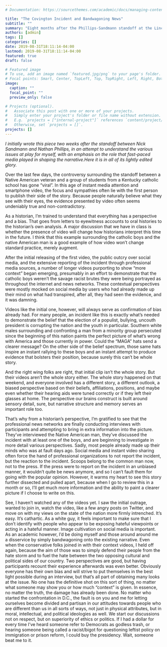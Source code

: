 ```yaml
---
# Documentation: https://sourcethemes.com/academic/docs/managing-content/

title: "The Covington Incident and Bandwagoning News"
subtitle: ""
summary: "Eight months after the Phillips-Sandmann standoff at the Lincoln Memorial during the Right-to-Life March, the furor has mostly died down. But the lessons from that incident have not been applied and learned by news organizations in America"
authors: [admin]
tags: []
categories: []
date: 2019-08-31T18:11:14-04:00
lastmod: 2019-08-31T18:11:14-04:00
featured: true
draft: false

# Featured image
# To use, add an image named `featured.jpg/png` to your page's folder.
# Focal points: Smart, Center, TopLeft, Top, TopRight, Left, Right, BottomLeft, Bottom, BottomRight.
image:
  caption: ""
  focal_point: ""
  preview_only: false

# Projects (optional).
#   Associate this post with one or more of your projects.
#   Simply enter your project's folder or file name without extension.
#   E.g. `projects = ["internal-project"]` references `content/project/deep-learning/index.md`.
#   Otherwise, set `projects = []`.
projects: []
---
```

<p><em>I initially wrote this piece two weeks after the standoff between Nick Sandmann and Nathan Phillips, in an attempt to understand the various issues at play for myself, with an emphasis on the role that fast-paced media played in shaping the narrative.Here it is in all of its lightly edited glory.</em></p>

<p>Over the last few days, the controversy surrounding the standoff between a Native American veteran and a group of students from a Kentucky catholic school has gone “viral”. In this age of instant media attention and smartphone video, the focus and sympathies often lie with the first person to publish their side of the story. Because people naturally believe what they see with their eyes, the evidence presented by video often seems undeniably true and non-contradictory.</p>  

<p>As a historian, I’m trained to understand that everything has a perspective and a bias. That goes from letters to eyewitness accounts to oral histories to the historian’s own analysis. A major discussion that we have in class is whether the presence of video will change how historians interpret this time in the future. I think that this example surrounding the catholic boys and the native American man is a good example of how video won’t change standard practice, merely augment.</p>  

<p>After the initial releasing of the first video, the public outcry over social media, and the extensive reporting of the incident through professional media sources, a number of longer videos purporting to show “more context” began emerging, presumably in an effort to demonstrate that the catholic boys weren’t the savage racist brutes they were being portrayed as throughout the internet and news networks. These contextual perspectives were mostly mocked on social media by users who had already made up their mind on what had transpired, after all, they had seen the evidence, and it was damning.</p>  

<p>Videos like the initial one, however, will always serve as confirmation of bias already had. For many people, an incident like this is exactly what’s needed to demonstrate the belief that the election of a populist, bullying, uncouth president is corrupting the nation and the youth in particular. Southern white males surrounding and confronting a man from a minority group persecuted since the beginning of this nation paints the perfect picture of what’s wrong with America and those currently in power. Could the “MAGA” hats send a clearer message? On the other side of the belief spectrum, those same hats inspire an instant rallying to these boys and an instant attempt to produce evidence that bolsters their position, because surely this can’t be whole story.</p> 

<p>And the right wing folks are right, that initial clip isn’t the whole story. But their videos aren’t the whole story either. The whole story happened on that weekend, and everyone involved has a different story, a different outlook, a biased perspective based on their beliefs, affiliations, positions, and maybe even whether their hearing aids were tuned correctly or if they left their glasses at home. The perspective our brains construct is built around sensory detail, sure, but narrative structure and memory serves an important role too.</p>  

<p>That’s why from a historian’s perspective, I’m gratified to see that the professional news networks are finally conducting interviews with participants and attempting to bring in extra information into the picture. They’ve interviewed the Native American man, they’ve discussed the incident with at least one of the boys, and are beginning to investigate in more detail various perspectives. Sadly, most people already made up their minds who was at fault days ago. Social media and instant video sharing often force the hand of professional organizations to not report the incident, but the reaction to the incident. Scoops belong to the common man now, not to the press. If the press were to report on the incident in an unbiased manner, it wouldn’t quite be news anymore, and so I can’t fault them for going with the popular opinion. However, it warms my heart to see this story further dissected and pulled apart, because when I go to review this in a month or so, I’ll get much more information and the ability to paint a clearer picture if I choose to write on this.</p>  

<p>See, I haven’t watched any of the videos yet. I saw the initial outrage, wanted to join in, watch the video, like a few angry posts on Twitter, and move on with my views on the state of the nation more firmly intrenched. It’s easy. It’s cathartic. As a white guy, it feels important to make sure that I don’t identify with people who appear to be exposing hateful viewpoints or acting in a hateful manner.  Image cultivation on social media is important. As an academic however, I’d be doing myself and those around around me a disservice by simply bandwagoning onto the existing narrative. Even when the conservative folks joined in with their context videos, I held off again, because the aim of those was to simply defend their people from the hate storm and to fuel the hate between the two opposing cultural and political sides of our country. Two perspectives are good, but having participants recount their experience afterwards was even better. Obviously everyone has their own bias and will strive to put themselves in the best light possible during an interview, but that’s all part of obtaining many looks at the issue. No one has the definitive shot on this sort of thing, no matter what someone may show you or how much “context” is given. In essence, no matter the truth, the damage has already been done. No matter who started the confrontation in D.C., the fault is on you and me for letting ourselves become divided and partisan in our attitudes towards people who are different than us in all sorts of ways, not just in physical attributes, but in moral, intellectual, and political ideologies as well. We start our discussions not on respect, but on superiority of ethics or politics. If I had a dollar for every time I’ve heard someone refer to Democrats as godless trash, or hearing someone being called a racist/bigot for questioning leftist policy on immigration or prison reform, I could buy the presidency. Wait, someone beat me to it.</p> 

